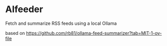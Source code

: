 # AIfeeder
Fetch and summarize RSS feeds using a local Ollama

based on https://github.com/rb81/ollama-feed-summarizer?tab=MIT-1-ov-file
